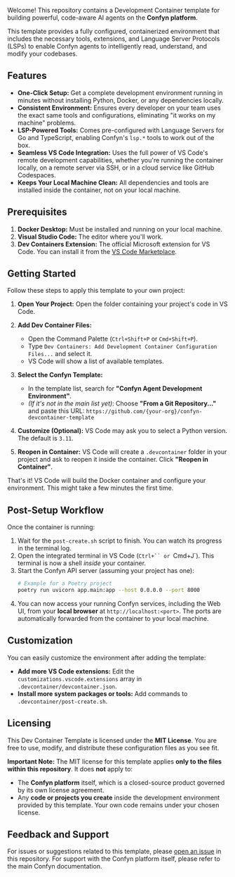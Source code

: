 Welcome! This repository contains a Development Container template for building powerful, code-aware AI agents on the **Confyn platform**.

This template provides a fully configured, containerized environment that includes the necessary tools, extensions, and Language Server Protocols (LSPs) to enable Confyn agents to intelligently read, understand, and modify your codebases.

## Features

-   **One-Click Setup:** Get a complete development environment running in minutes without installing Python, Docker, or any dependencies locally.
-   **Consistent Environment:** Ensures every developer on your team uses the exact same tools and configurations, eliminating "it works on my machine" problems.
-   **LSP-Powered Tools:** Comes pre-configured with Language Servers for Go and TypeScript, enabling Confyn's `lsp.*` tools to work out of the box.
-   **Seamless VS Code Integration:** Uses the full power of VS Code's remote development capabilities, whether you're running the container locally, on a remote server via SSH, or in a cloud service like GitHub Codespaces.
-   **Keeps Your Local Machine Clean:** All dependencies and tools are installed inside the container, not on your local machine.

## Prerequisites

1.  **Docker Desktop:** Must be installed and running on your local machine.
2.  **Visual Studio Code:** The editor where you'll work.
3.  **Dev Containers Extension:** The official Microsoft extension for VS Code. You can install it from the [VS Code Marketplace](https://marketplace.visualstudio.com/items?itemName=ms-vscode-remote.remote-containers).

## Getting Started

Follow these steps to apply this template to your own project:

1.  **Open Your Project:** Open the folder containing your project's code in VS Code.
2.  **Add Dev Container Files:**
    *   Open the Command Palette (`Ctrl+Shift+P` or `Cmd+Shift+P`).
    *   Type `Dev Containers: Add Development Container Configuration Files...` and select it.
    *   VS Code will show a list of available templates.

3.  **Select the Confyn Template:**
    *   In the template list, search for **"Confyn Agent Development Environment"**.
    *   *(If it's not in the main list yet)*: Choose **"From a Git Repository..."** and paste this URL: `https://github.com/{your-org}/confyn-devcontainer-template`
4.  **Customize (Optional):** VS Code may ask you to select a Python version. The default is `3.11`.
5.  **Reopen in Container:** VS Code will create a `.devcontainer` folder in your project and ask to reopen it inside the container. Click **"Reopen in Container"**.

That's it! VS Code will build the Docker container and configure your environment. This might take a few minutes the first time.

## Post-Setup Workflow

Once the container is running:

1.  Wait for the `post-create.sh` script to finish. You can watch its progress in the terminal log.
2.  Open the integrated terminal in VS Code (`Ctrl+`` or `Cmd+J`). This terminal is now a shell *inside* your container.
3.  Start the Confyn API server (assuming your project has one):
    ```bash
    # Example for a Poetry project
    poetry run uvicorn app.main:app --host 0.0.0.0 --port 8000
    ```
4.  You can now access your running Confyn services, including the Web UI, from your **local browser** at `http://localhost:<port>`. The ports are automatically forwarded from the container to your local machine.

## Customization

You can easily customize the environment after adding the template:
*   **Add more VS Code extensions:** Edit the `customizations.vscode.extensions` array in `.devcontainer/devcontainer.json`.
*   **Install more system packages or tools:** Add commands to `.devcontainer/post-create.sh`.

## Licensing

This Dev Container Template is licensed under the **MIT License**. You are free to use, modify, and distribute these configuration files as you see fit.

**Important Note:** The MIT license for this template applies **only to the files within this repository**. It does **not** apply to:
*   The **Confyn platform** itself, which is a closed-source product governed by its own license agreement.
*   Any **code or projects you create** inside the development environment provided by this template. Your own code remains under your chosen license.

## Feedback and Support

For issues or suggestions related to this template, please [open an issue](https://github.com/{your-org}/confyn-devcontainer-template/issues) in this repository. For support with the Confyn platform itself, please refer to the main Confyn documentation.
